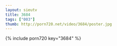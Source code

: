 ```yaml
--- 
layout: sieutv
title: 3684
tags: ["003"]
thumb: http://porn720.net/video/3684/poster.jpg
---
```

{% include porn720 key="3684" %} 
